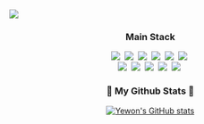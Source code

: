 ### 
<img src = "https://capsule-render.vercel.app/api?type=waving&color=0:ed9d0b,100:f94001&height=180&section=header&text=개발하는감쟈%20World%20%F0%9F%91%8B&fontSize=32&fontAlignY=36&fontColor=ffffff">

<!--
**potatowon/potatowon** is a ✨ _special_ ✨ repository because its `README.md` (this file) appears on your GitHub profile.

Here are some ideas to get you started:

- 🔭 I’m currently working on ...
- 🌱 I’m currently learning ...
- 👯 I’m looking to collaborate on ...
- 🤔 I’m looking for help with ...
- 💬 Ask me about ...
- 📫 How to reach me: ...
- 😄 Pronouns: ...
- ⚡ Fun fact: ...
-->

<!-- <h3 align="center">AI 엔지니어를 꿈꾸는 개발하는 감자 🥔 </h3> -->
<h3 align="center">Main Stack</h3>
<p align="center">
  <img src="https://img.shields.io/badge/Python-3670A0?style=flat-square&logo=Python&logoColor=white"/></a>&nbsp
  <img src="https://img.shields.io/badge/pandas-2300599C?style=flat-square&logo=pandas&logoColor=white"/></a>&nbsp
  <img src="https://img.shields.io/badge/Numpy-0078D6?style=flat-square&logo=Numpy&logoColor=white"/></a>&nbsp
  <img src="https://img.shields.io/badge/Tensorflow-FCC624?style=flat-square&logo=Tensorflow&logoColor=white"/></a>&nbsp
  <img src="https://img.shields.io/badge/Pytorch-%2300f.svg?style=flat-square&logo=Pytorch&logoColor=white"/></a>&nbsp
  <img src="https://img.shields.io/badge/MySQL-E95420?style=flat-square&logo=MySQL&logoColor=white"/></a>&nbsp <br>
  <img src="https://img.shields.io/badge/Django-FCC624?style=flat-square&logo=Django&logoColor=white"/></a>&nbsp
  <img src="https://img.shields.io/badge/Github-E95420?style=flat-square&logo=Github&logoColor=white"/></a>&nbsp
  <img src="https://img.shields.io/badge/HTML5-003545??style=flat-square&logo=HTML5&logoColor=white"/></a>&nbsp
  <img src="https://img.shields.io/badge/Matplotlib-%23F7931E.svg?style=flat-square&logo=Matplotlib&logoColor=white"/></a>&nbsp
  <img src="https://img.shields.io/badge/scikit--learn-23000000?style=flat-square&logo=scikit-learn&logoColor=white"/></a>&nbsp
  

</p>

<h3 align="center">🐙 My Github Stats 🐙</h3>
<div align="center">

[![Yewon's GitHub stats](https://github-readme-stats.vercel.app/api?username=ywyw&rank_icon=github&hide_title=true&show_icons=False&include_all_commits=true&disable_animations=true&theme=radical)](https://github.com/anuraghazra/github-readme-stats)
</div>


